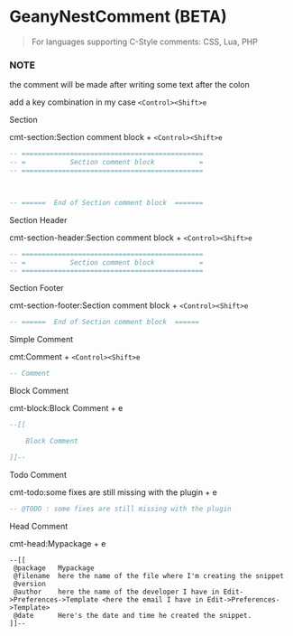 # GeanyNestComment (BETA)

> For languages supporting C-Style comments: CSS, Lua, PHP

### NOTE

the comment will be made after writing some text after the colon

add a key combination
in my case `<Control><Shift>e`

Section

cmt-section:Section comment block + `<Control><Shift>e`

```lua
-- =============================================
-- =           Section comment block           =
-- =============================================



-- ======  End of Section comment block  =======
```

Section Header

cmt-section-header:Section comment block + `<Control><Shift>e`

```lua
-- =============================================
-- =           Section comment block           =
-- =============================================
```

Section Footer

cmt-section-footer:Section comment block + `<Control><Shift>e`

```lua
-- ======  End of Section comment block  ======
```

Simple Comment

cmt:Comment + `<Control><Shift>e`

```lua
-- Comment
```

Block Comment

cmt-block:Block Comment + <Control><Shift>e

```lua
--[[

	Block Comment

]]--
```

Todo Comment

cmt-todo:some fixes are still missing with the plugin + <Control><Shift>e

```lua
-- @TODO : some fixes are still missing with the plugin
```

Head Comment

cmt-head:Mypackage + <Control><Shift>e

```
--[[
 @package   Mypackage
 @filename  here the name of the file where I'm creating the snippet 
 @version   
 @author    here the name of the developer I have in Edit->Preferences->Template <here the email I have in Edit->Preferences->Template>
 @date      Here's the date and time he created the snippet.
]]--
```
